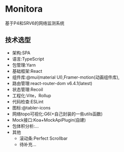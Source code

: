 # Monitora
基于P4和SRV6的网络监测系统

## 技术选型

- 架构:SPA
- 语言:TypeScript
- 包管理:Yarn
- 基础框架:React
- 组件库:@mui(material UI),Framer-motion(动画组件库),
- 路由管理:react-router-dom v6.4.1(latest)
- 状态管理:Recoil
- 工程化:Vite，Rollup
- 代码检查:ESLint
- 图标:@tabler-icons
- 网络topo可视化:G6(+自己封装的一些utils函数)
- Mock接口:Koa+MockApiPlugin(自建)
- 包体积分析:...
- 其他
    - 滚动条:Perfect Scrollbar
    - 待补充...